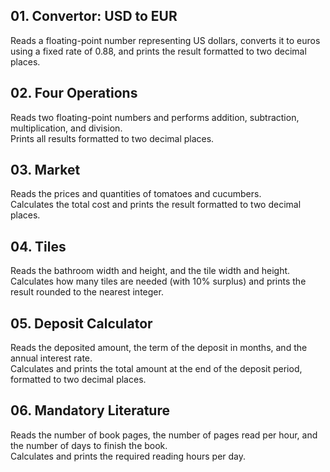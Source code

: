 ## 01. Convertor: USD to EUR  
Reads a floating-point number representing US dollars, converts it to euros using a fixed rate of 0.88, and prints the result formatted to two decimal places.

## 02. Four Operations  
Reads two floating-point numbers and performs addition, subtraction, multiplication, and division.  
Prints all results formatted to two decimal places.

## 03. Market  
Reads the prices and quantities of tomatoes and cucumbers.  
Calculates the total cost and prints the result formatted to two decimal places.  

## 04. Tiles  
Reads the bathroom width and height, and the tile width and height.  
Calculates how many tiles are needed (with 10% surplus) and prints the result rounded to the nearest integer.  

## 05. Deposit Calculator  
Reads the deposited amount, the term of the deposit in months, and the annual interest rate.  
Calculates and prints the total amount at the end of the deposit period, formatted to two decimal places.  

## 06. Mandatory Literature  
Reads the number of book pages, the number of pages read per hour, and the number of days to finish the book.  
Calculates and prints the required reading hours per day.  


